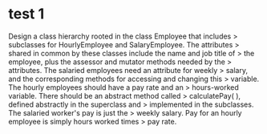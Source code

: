 # test 1

Design a class hierarchy rooted in the class Employee that includes > subclasses for HourlyEmployee and SalaryEmployee. 
The attributes > shared in common by these classes include the name and job title of > the employee, 
plus the assessor and mutator methods needed by the > attributes. 
The salaried employees need an attribute for weekly > salary, and the corresponding methods for accessing and changing this > variable. 
The hourly employees should have a pay rate and an > hours-worked variable. 
There should be an abstract method called > calculatePay( ), defined abstractly in the superclass and > implemented in the subclasses. 
The salaried worker's pay is just the > weekly salary. Pay for an hourly employee is simply hours worked times > pay rate.
